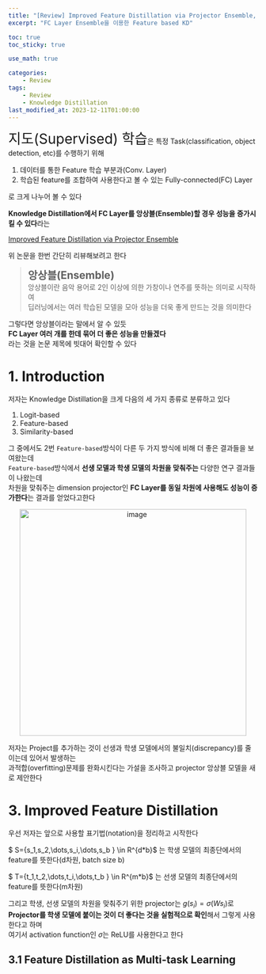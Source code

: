 ```yaml
---
title: "[Review] Improved Feature Distillation via Projector Ensemble, NeurIPS, 2022"
excerpt: "FC Layer Ensemble을 이용한 Feature based KD"

toc: true
toc_sticky: true

use_math: true

categories:
    - Review
tags:
    - Review
    - Knowledge Distillation
last_modified_at: 2023-12-11T01:00:00
---
```


<span style="font-size:200%">지도(Supervised) 학습</span>은 특정 Task(classification, object detection, etc)를 수행하기 위해<br>
1. 데이터를 통한 Feature 학습 부분과(Conv. Layer)
2. 학습된 feature를 조합하여 사용한다고 볼 수 있는 Fully-connected(FC) Layer

로 크게 나누어 볼 수 있다<br>

**Knowledge Distillation에서 FC Layer를 앙상블(Ensemble)할 경우 성능을 증가시킬 수 있다**라는<br>

[Improved Feature Distillation via Projector Ensemble](https://arxiv.org/abs/2210.15274)

위 논문을 한번 간단히 리뷰해보려고 한다

><span style="font-size:150%">**앙상블(Ensemble)**</span><br>
앙상블이란 음악 용어로 2인 이상에 의한 가창이나 연주를 뜻하는 의미로 시작하여<br>
딥러닝에서는 여러 학습된 모델을 모아 성능을 더욱 좋게 만드는 것을 의미한다

그렇다면 앙상블이라는 말에서 알 수 있듯<br>
**FC Layer 여러 개를 한데 묶어 더 좋은 성능을 만들겠다**<br>
라는 것을 논문 제목에 빗대어 확인할 수 있다

# 1. Introduction
저자는 Knowledge Distillation을 크게 다음의 세 가지 종류로 분류하고 있다
1. Logit-based
2. Feature-based
3. Similarity-based

그 중에서도 2번 `Feature-based`방식이 다른 두 가지 방식에 비해 더 좋은 결과들을 보여왔는데<br>
`Feature-based`방식에서 **선생 모델과 학생 모델의 차원을 맞춰주는** 다양한 연구 결과들이 나왔는데<br>
차원을 맞춰주는 dimension projector인 **FC Layer를 동일 차원에 사용해도 성능이 증가한다**는 결과를 얻었다고한다<br>
<center><img width="458" alt="image" src="https://github.com/Hyungkeun-Park/Hyungkeun-Park.github.io/assets/21329629/c7d5e3f8-e043-4b97-8b5d-b45bd7faf3f6"></center>

저자는 Project를 추가하는 것이 선생과 학생 모델에서의 불일치(discrepancy)를 줄이는데 있어서 발생하는<br>
과적합(overfitting)문제를 완화시킨다는 가설을 조사하고 projector 앙상블 모델을 새로 제안한다<br>

# 3. Improved Feature Distillation 
우선 저자는 앞으로 사용할 표기법(notation)을 정리하고 시작한다<br>

$ S={s_1,s_2,\dots,s_i,\dots,s_b } \in R^{d*b}$ 는 학생 모델의 최종단에서의 feature를 뜻한다(d차원, batch size b)

$ T={t_1,t_2,\dots,t_i,\dots,t_b } \in R^{m*b}$ 는 선생 모델의 최종단에서의 feature를 뜻한다(m차원)

그리고 학생, 선생 모델의 차원을 맞춰주기 위한 projector는 $g(s_i)=\sigma(Ws_i)$로<br>
**Projector를 학생 모델에 붙이는 것이 더 좋다는 것을 실험적으로 확인**해서 그렇게 사용한다고 하며<br>
여기서 activation function인 $\sigma$는 ReLU를 사용한다고 한다

## 3.1 Feature Distillation as Multi-task Learning

